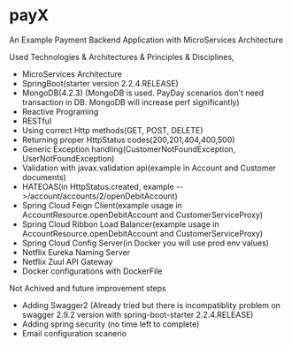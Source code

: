 # payX
An Example Payment Backend Application with MicroServices Architecture

Used Technologies & Architectures & Principles & Disciplines,
- MicroServices Architecture
- SpringBoot(starter version 2.2.4.RELEASE)
- MongoDB(4.2.3) (MongoDB is used. PayDay scenarios don't need transaction in DB. MongoDB will increase perf significantly)
- Reactive Programing
- RESTful
- Using correct Http methods(GET, POST, DELETE)
- Returning proper HttpStatus codes(200,201,404,400,500)
- Generic Exception handling(CustomerNotFoundException, UserNotFoundException)
- Validation with javax.validation api(example in Account and Customer documents)
- HATEOAS(in HttpStatus.created, example -->/account/accounts/2/openDebitAccount)
- Spring Cloud Feign Client(example usage in AccountResource.openDebitAccount and CustomerServiceProxy)
- Spring Cloud Ribbon Load Balancer(example usage in AccountResource.openDebitAccount and CustomerServiceProxy)
- Spring Cloud Config Server(in Docker you will use prod env values)
- Netflix Eureka Naming Server
- Netflix Zuul API Gateway
- Docker configurations with DockerFile

Not Achived and future improvement steps
- Adding Swagger2 (Already tried but there is incompatiblity problem on swagger 2.9.2 version with spring-boot-starter 2.2.4.RELEASE)
- Adding spring security (no time left to complete)
- Email configuration scanerio
